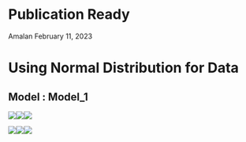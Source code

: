 Publication Ready
================
Amalan
February 11, 2023

# Using Normal Distribution for Data

## Model : Model_1

![](C:/Work/PhD/Simulation/RS_vs_OS_vs_MROS/Logistic_Regression/Two_Variable/Normal_Distribution/Publication_Ready/Model_1/Publication_Ready_files/figure-gfm/Identical%20r0%20Plots-1.png)<!-- -->![](C:/Work/PhD/Simulation/RS_vs_OS_vs_MROS/Logistic_Regression/Two_Variable/Normal_Distribution/Publication_Ready/Model_1/Publication_Ready_files/figure-gfm/Identical%20r0%20Plots-2.png)<!-- -->![](C:/Work/PhD/Simulation/RS_vs_OS_vs_MROS/Logistic_Regression/Two_Variable/Normal_Distribution/Publication_Ready/Model_1/Publication_Ready_files/figure-gfm/Identical%20r0%20Plots-3.png)<!-- -->

![](C:/Work/PhD/Simulation/RS_vs_OS_vs_MROS/Logistic_Regression/Two_Variable/Normal_Distribution/Publication_Ready/Model_1/Publication_Ready_files/figure-gfm/All%20Plots-1.png)<!-- -->![](C:/Work/PhD/Simulation/RS_vs_OS_vs_MROS/Logistic_Regression/Two_Variable/Normal_Distribution/Publication_Ready/Model_1/Publication_Ready_files/figure-gfm/All%20Plots-2.png)<!-- -->![](C:/Work/PhD/Simulation/RS_vs_OS_vs_MROS/Logistic_Regression/Two_Variable/Normal_Distribution/Publication_Ready/Model_1/Publication_Ready_files/figure-gfm/All%20Plots-3.png)<!-- -->
